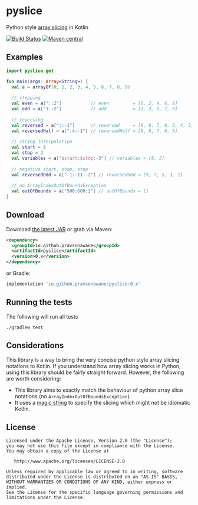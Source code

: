 # pyslice

Python style [array slicing][3] in Kotlin

[![Build Status](https://travis-ci.org/PravSonawane/pyslice.svg?branch=master)](https://travis-ci.org/PravSonawane/pyslice)
[![Maven central](https://img.shields.io/maven-central/v/io.github.pravsonawane/pyslice.svg)](https://repo1.maven.org/maven2/io/github/pravsonawane/pyslice/)

## Examples

```kotlin
import pyslice.get

fun main(args: Array<String>) {
  val a = arrayOf(0, 1, 2, 3, 4, 5, 6, 7, 8, 9)
  
  // stepping
  val even = a["::2"]           // even         = [0, 2, 4, 6, 8]
  val odd = a["1::2"]           // odd          = [1, 3, 5, 7, 9]
  
  // reversing
  val reversed = a["::-1"]      // reversed     = [9, 8, 7, 6, 5, 4, 3, 2, 1, 0]
  val reversedHalf = a[":4:-1"] // reversedHalf = [9, 8, 7, 6, 5]
  
  // string interpolation
  val start = 8
  val stop = 2
  val variables = a["$start:$stop:-3"] // variables = [8, 5]
  
  // negative start, stop, step
  val reversedOdd = a["-1:-11:-2"] // reversedOdd = [9, 7, 5, 3, 1] 
  
  // no ArrayIndexOutOfBoundsException
  val outOfBounds = a["500:600:2"] // outOfBounds = []
}
```

## Download

Download [the latest JAR][1] or grab via Maven:
```xml
<dependency>
  <groupId>io.github.pravsonawane</groupId>
  <artifactId>pyslice</artifactId>
  <version>0.x</version>
</dependency>
```
or Gradle:
```groovy
implementation 'io.github.pravsonawane:pyslice:0.x'
```

## Running the tests

The following will run all tests

```
./gradlew test
```

## Considerations

This library is a way to bring the very concise python style array slicing notations to Kotlin. If you understand how array slicing works in Python, using this library should be fairly straight forward. However, the following are worth considering:

* This library aims to exactly match the behaviour of python array slice notations (no `ArrayIndexOutOfBoundsException`).
* It uses a [magic string][2] to specify the slicing which might not be idiomatic Kotlin.


## License

    Licensed under the Apache License, Version 2.0 (the "License");
    you may not use this file except in compliance with the License.
    You may obtain a copy of the License at

       http://www.apache.org/licenses/LICENSE-2.0

    Unless required by applicable law or agreed to in writing, software
    distributed under the License is distributed on an "AS IS" BASIS,
    WITHOUT WARRANTIES OR CONDITIONS OF ANY KIND, either express or implied.
    See the License for the specific language governing permissions and
    limitations under the License.


[1]: https://search.maven.org/remote_content?g=io.github.pravsonawane&a=pyslice&v=LATEST
[2]: https://en.wikipedia.org/wiki/Magic_string
[3]: https://docs.python.org/2.3/whatsnew/section-slices.html